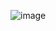 
![image](https://user-images.githubusercontent.com/98875588/157289788-a18d90da-9168-4e58-88b8-aa166d719ecb.png)
